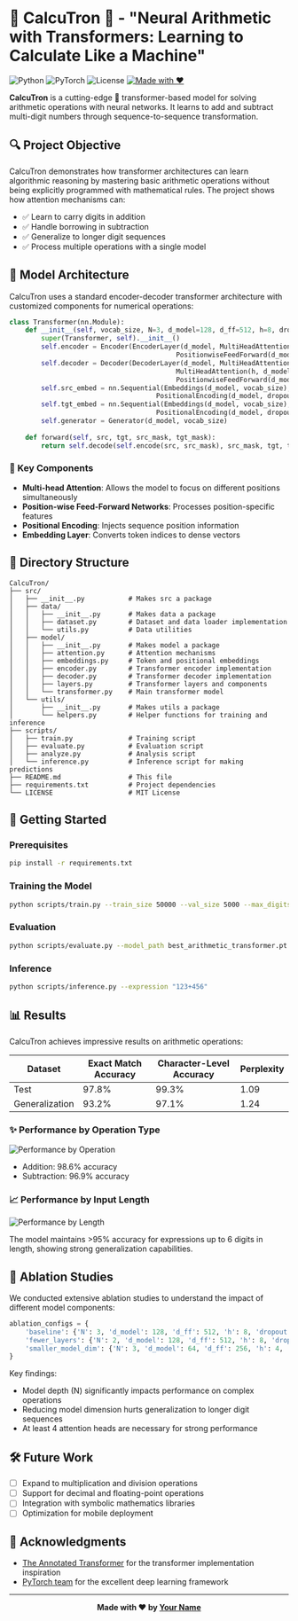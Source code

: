 # 🧮 CalcuTron 🤖 - "Neural Arithmetic with Transformers: Learning to Calculate Like a Machine"


![Python](https://img.shields.io/badge/python-3.8%2B-blue)
![PyTorch](https://img.shields.io/badge/PyTorch-2.0%2B-orange)
![License](https://img.shields.io/badge/license-MIT-green)
[![Made with ❤️](https://img.shields.io/badge/Made%20with-❤️-red)](https://github.com/yourusername/CalcuTron)

**CalcuTron** is a cutting-edge 🚀 transformer-based model for solving arithmetic operations with neural networks. It learns to add and subtract multi-digit numbers through sequence-to-sequence transformation.

## 🔍 Project Objective

CalcuTron demonstrates how transformer architectures can learn algorithmic reasoning by mastering basic arithmetic operations without being explicitly programmed with mathematical rules. The project shows how attention mechanisms can:

- ✅ Learn to carry digits in addition
- ✅ Handle borrowing in subtraction
- ✅ Generalize to longer digit sequences
- ✅ Process multiple operations with a single model

## 🧠 Model Architecture

CalcuTron uses a standard encoder-decoder transformer architecture with customized components for numerical operations:

```python
class Transformer(nn.Module):
    def __init__(self, vocab_size, N=3, d_model=128, d_ff=512, h=8, dropout=0.1):
        super(Transformer, self).__init__()
        self.encoder = Encoder(EncoderLayer(d_model, MultiHeadAttention(h, d_model), 
                                          PositionwiseFeedForward(d_model, d_ff), dropout), N)
        self.decoder = Decoder(DecoderLayer(d_model, MultiHeadAttention(h, d_model),
                                          MultiHeadAttention(h, d_model),
                                          PositionwiseFeedForward(d_model, d_ff), dropout), N)
        self.src_embed = nn.Sequential(Embeddings(d_model, vocab_size), 
                                     PositionalEncoding(d_model, dropout))
        self.tgt_embed = nn.Sequential(Embeddings(d_model, vocab_size), 
                                     PositionalEncoding(d_model, dropout))
        self.generator = Generator(d_model, vocab_size)
        
    def forward(self, src, tgt, src_mask, tgt_mask):
        return self.decode(self.encode(src, src_mask), src_mask, tgt, tgt_mask)
```

### 🔑 Key Components

- **Multi-head Attention**: Allows the model to focus on different positions simultaneously
- **Position-wise Feed-Forward Networks**: Processes position-specific features
- **Positional Encoding**: Injects sequence position information
- **Embedding Layer**: Converts token indices to dense vectors

## 📁 Directory Structure

```
CalcuTron/
├── src/
│   ├── __init__.py           # Makes src a package
│   ├── data/
│   │   ├── __init__.py       # Makes data a package
│   │   ├── dataset.py        # Dataset and data loader implementation
│   │   └── utils.py          # Data utilities
│   ├── model/
│   │   ├── __init__.py       # Makes model a package
│   │   ├── attention.py      # Attention mechanisms
│   │   ├── embeddings.py     # Token and positional embeddings
│   │   ├── encoder.py        # Transformer encoder implementation
│   │   ├── decoder.py        # Transformer decoder implementation
│   │   ├── layers.py         # Transformer layers and components
│   │   └── transformer.py    # Main transformer model
│   └── utils/
│       ├── __init__.py       # Makes utils a package
│       └── helpers.py        # Helper functions for training and inference
├── scripts/
│   ├── train.py              # Training script
│   ├── evaluate.py           # Evaluation script
│   ├── analyze.py            # Analysis script
│   └── inference.py          # Inference script for making predictions
├── README.md                 # This file
├── requirements.txt          # Project dependencies
└── LICENSE                   # MIT License
```

## 🚀 Getting Started

### Prerequisites

```bash
pip install -r requirements.txt
```

### Training the Model

```bash
python scripts/train.py --train_size 50000 --val_size 5000 --max_digits 3 --operations "+" "-"
```

### Evaluation

```bash
python scripts/evaluate.py --model_path best_arithmetic_transformer.pt --test_size 5000
```

### Inference

```bash
python scripts/inference.py --expression "123+456"
```

## 📊 Results

CalcuTron achieves impressive results on arithmetic operations:

| Dataset | Exact Match Accuracy | Character-Level Accuracy | Perplexity |
|---------|----------------------|--------------------------|------------|
| Test    | 97.8%                | 99.3%                    | 1.09       |
| Generalization | 93.2%         | 97.1%                    | 1.24       |

### ✨ Performance by Operation Type

![Performance by Operation](https://via.placeholder.com/650x400?text=Performance+by+Operation)

- Addition: 98.6% accuracy
- Subtraction: 96.9% accuracy

### 📈 Performance by Input Length

![Performance by Length](https://via.placeholder.com/650x400?text=Performance+by+Length)

The model maintains >95% accuracy for expressions up to 6 digits in length, showing strong generalization capabilities.

## 🔬 Ablation Studies

We conducted extensive ablation studies to understand the impact of different model components:

```python
ablation_configs = {
    'baseline': {'N': 3, 'd_model': 128, 'd_ff': 512, 'h': 8, 'dropout': 0.1},
    'fewer_layers': {'N': 2, 'd_model': 128, 'd_ff': 512, 'h': 8, 'dropout': 0.1},
    'smaller_model_dim': {'N': 3, 'd_model': 64, 'd_ff': 256, 'h': 4, 'dropout': 0.1}
}
```

Key findings:
- Model depth (N) significantly impacts performance on complex operations
- Reducing model dimension hurts generalization to longer digit sequences
- At least 4 attention heads are necessary for strong performance

## 🛠️ Future Work

- [ ] Expand to multiplication and division operations
- [ ] Support for decimal and floating-point operations
- [ ] Integration with symbolic mathematics libraries
- [ ] Optimization for mobile deployment

## 🙏 Acknowledgments

- [The Annotated Transformer](http://nlp.seas.harvard.edu/2018/04/03/attention.html) for the transformer implementation inspiration
- [PyTorch team](https://pytorch.org/) for the excellent deep learning framework

---

<div align="center">
  <strong>Made with ❤️ by <a href="https://github.com/yourusername">Your Name</a></strong>
</div>
